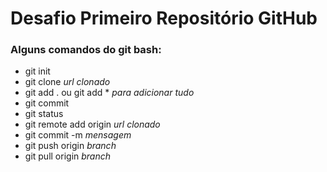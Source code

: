 # Desafio Primeiro Repositório GitHub

### Alguns comandos do git bash:

- git init
- git clone *url clonado*
- git add . ou git add *  *para adicionar tudo*
- git commit
- git status
- git remote add origin *url clonado*
- git commit -m *mensagem*
- git push origin *branch*
- git pull origin *branch*




